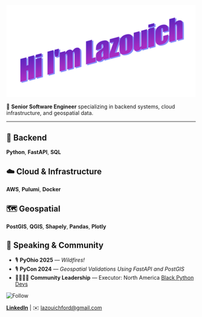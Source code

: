 ![hi](wordart.png)

🎯 **Senior Software Engineer** specializing in backend systems, cloud infrastructure, and geospatial data.  

---
## 🔧 Backend
**Python**, **FastAPI**, **SQL**

## ☁️ Cloud & Infrastructure
**AWS**, **Pulumi**, **Docker**

## 🗺️ Geospatial
**PostGIS**, **QGIS**, **Shapely**, **Pandas**, **Plotly**

## 🎤 Speaking & Community

- 🎙️ **PyOhio 2025** — *Wildfires!*  
- 🎙️ **PyCon 2024** — *Geospatial Validations Using FastAPI and PostGIS*
- 🫱🏽‍🫲🏾 **Community Leadership** — Executor: North America [Black Python Devs](https://blackpythondevs.com)



![Follow](https://i.pinimg.com/originals/55/28/63/552863c1f82a241b001f7d6eefaa4f2a.gif)

 **[LinkedIn](https://www.linkedin.com/in/lazouich-ford)** | ✉️ lazouichford@gmail.com
